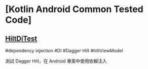 # [Kotlin Android Common Tested Code]

## [HiltDiTest](./HiltDiTest)

#dependency injection #DI #Dagger Hilt #hiltViewModel

測試 Dagger Hilt，在 Android 專案中使用依賴注入

<br>

